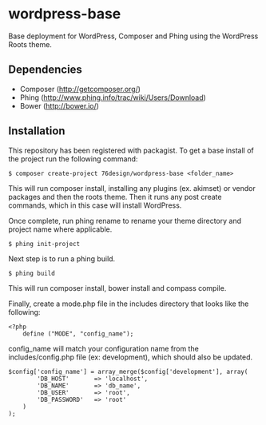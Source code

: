 # wordpress-base

Base deployment for WordPress, Composer and Phing using the WordPress Roots theme.

## Dependencies
* Composer (http://getcomposer.org/)
* Phing (http://www.phing.info/trac/wiki/Users/Download)
* Bower (http://bower.io/)

## Installation

This repository has been registered with packagist. To get a base install of the project run the following command:  

    $ composer create-project 76design/wordpress-base <folder_name>

This will run composer install, installing any plugins (ex. akimset) or vendor packages and then the roots theme.  Then it runs any post create commands, which in this case will install WordPress.

Once complete, run phing rename to rename your theme directory and project name where applicable.

    $ phing init-project

Next step is to run a phing build.

    $ phing build

This will run composer install, bower install and compass compile.

Finally, create a mode.php file in the includes directory that looks like the following:

    <?php
    	define ("MODE", "config_name");

config_name will match your configuration name from the includes/config.php file (ex: development), which should also be updated.


    $config['config_name'] = array_merge($config['development'], array(
    		'DB_HOST'   	=> 'localhost',
    		'DB_NAME' 		=> 'db_name',
    		'DB_USER' 		=> 'root',
    		'DB_PASSWORD' 	=> 'root'
    	)
    );
